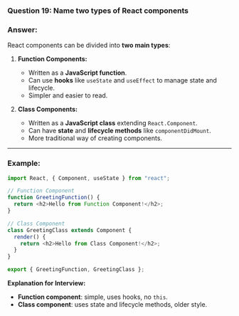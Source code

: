 
### **Question 19:** Name two types of React components

### **Answer:**

React components can be divided into **two main types**:

1. **Function Components:**

   * Written as a **JavaScript function**.
   * Can use **hooks** like `useState` and `useEffect` to manage state and lifecycle.
   * Simpler and easier to read.

2. **Class Components:**

   * Written as a **JavaScript class** extending `React.Component`.
   * Can have **state** and **lifecycle methods** like `componentDidMount`.
   * More traditional way of creating components.

---

### **Example:**

```javascript
import React, { Component, useState } from "react";

// Function Component
function GreetingFunction() {
  return <h2>Hello from Function Component!</h2>;
}

// Class Component
class GreetingClass extends Component {
  render() {
    return <h2>Hello from Class Component!</h2>;
  }
}

export { GreetingFunction, GreetingClass };
```

**Explanation for Interview:**

* **Function component**: simple, uses hooks, no `this`.
* **Class component**: uses state and lifecycle methods, older style.


